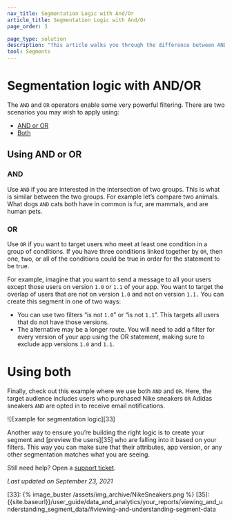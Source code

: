 ```yaml
---
nav_title: Segmentation Logic with And/Or
article_title: Segmentation Logic with And/Or
page_order: 3

page_type: solution
description: "This article walks you through the difference between AND and OR operators, and how you can use them to build powerful segments."
tool: Segments
---
```


# Segmentation logic with AND/OR

The `AND` and `OR` operators enable some very powerful filtering. There are two scenarios you may wish to apply using:
* [AND or OR](#using-and-or-or)
* [Both](#using-both)

## Using AND or OR

### AND

Use `AND` if you are interested in the intersection of two groups. This is what is similar between the two groups. For example let’s compare two animals. What dogs `AND` cats both have in common is fur, are mammals, and are human pets.

### OR

Use `OR` if you want to target users who meet at least one condition in a group of conditions. If you have three conditions linked together by `OR`, then one, two, or all of the conditions could be true in order for the statement to be true.

For example, imagine that you want to send a message to all your users except those users on version `1.0` or `1.1` of your app. You want to target the overlap of users that are not on version `1.0` and not on version `1.1.` You can create this segment in one of two ways:
    
- You can use two filters “is not `1.0`” or “is not `1.1`”. This targets all users that do not have those versions.
- The alternative may be a longer route. You will need to add a filter for every version of your app using the OR statement, making sure to exclude app versions `1.0` and `1.1`.

# Using both

Finally, check out this example where we use both `AND` and `OR`. Here, the target audience includes users who purchased Nike sneakers `OR` Adidas sneakers `AND` are opted in to receive email notifications.

![Example for segmentation logic][33]

Another way to ensure you’re building the right logic is to create your segment and [preview the users][35] who are falling into it based on your filters. This way you can make sure that their attributes, app version, or any other segmentation matches what you are seeing.

Still need help? Open a [support ticket]({{site.baseurl}}/braze_support/).

_Last updated on September 23, 2021_

[33]: {% image_buster /assets/img_archive/NikeSneakers.png %}
[35]: {{site.baseurl}}/user_guide/data_and_analytics/your_reports/viewing_and_understanding_segment_data/#viewing-and-understanding-segment-data
